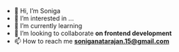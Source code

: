 - 👋 Hi, I’m Soniga
- 👀 I’m interested in ...
- 🌱 I’m currently learning
- 💞️ I’m looking to collaborate **on frontend development**
- 📫 How to reach me **soniganatarajan.15@gmail.com**

<!---
soniga16/soniga16 is a ✨ special ✨ repository because its `README.md` (this file) appears on your GitHub profile.
You can click the Preview link to take a look at your changes.
--->
